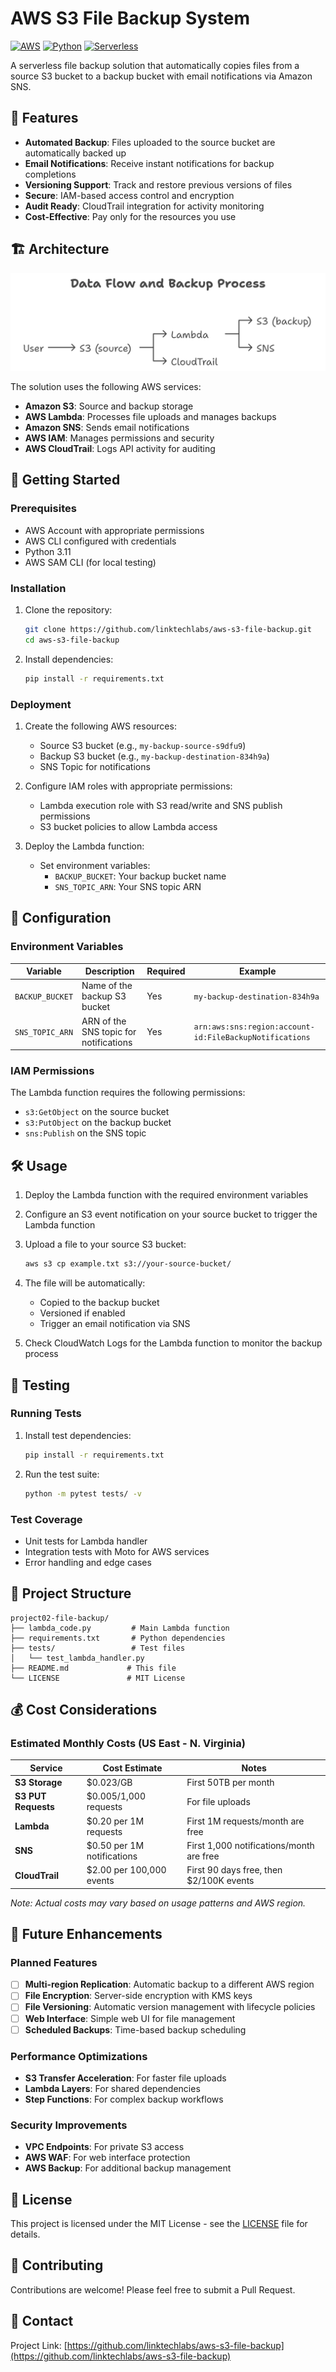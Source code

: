 # AWS S3 File Backup System

[![AWS](https://img.shields.io/badge/AWS-FF9900?style=for-the-badge&logo=amazonaws&logoColor=white)](https://aws.amazon.com)
[![Python](https://img.shields.io/badge/Python-3.11-3776AB?style=for-the-badge&logo=python&logoColor=white)](https://www.python.org/)
[![Serverless](https://img.shields.io/badge/Serverless-FD5750?style=for-the-badge&logo=serverless&logoColor=white)](https://www.serverless.com/)

A serverless file backup solution that automatically copies files from a source S3 bucket to a backup bucket with email notifications via Amazon SNS.

## 🌟 Features

- **Automated Backup**: Files uploaded to the source bucket are automatically backed up
- **Email Notifications**: Receive instant notifications for backup completions
- **Versioning Support**: Track and restore previous versions of files
- **Secure**: IAM-based access control and encryption
- **Audit Ready**: CloudTrail integration for activity monitoring
- **Cost-Effective**: Pay only for the resources you use

## 🏗️ Architecture

![Architecture Diagram](architecture.png)

The solution uses the following AWS services:
- **Amazon S3**: Source and backup storage
- **AWS Lambda**: Processes file uploads and manages backups
- **Amazon SNS**: Sends email notifications
- **AWS IAM**: Manages permissions and security
- **AWS CloudTrail**: Logs API activity for auditing

## 🚀 Getting Started

### Prerequisites

- AWS Account with appropriate permissions
- AWS CLI configured with credentials
- Python 3.11
- AWS SAM CLI (for local testing)

### Installation

1. Clone the repository:
   ```bash
   git clone https://github.com/linktechlabs/aws-s3-file-backup.git
   cd aws-s3-file-backup
   ```

2. Install dependencies:
   ```bash
   pip install -r requirements.txt
   ```

### Deployment

1. Create the following AWS resources:
   - Source S3 bucket (e.g., `my-backup-source-s9dfu9`)
   - Backup S3 bucket (e.g., `my-backup-destination-834h9a`)
   - SNS Topic for notifications

2. Configure IAM roles with appropriate permissions:
   - Lambda execution role with S3 read/write and SNS publish permissions
   - S3 bucket policies to allow Lambda access

3. Deploy the Lambda function:
   - Set environment variables:
     - `BACKUP_BUCKET`: Your backup bucket name
     - `SNS_TOPIC_ARN`: Your SNS topic ARN

## 🔧 Configuration

### Environment Variables

| Variable | Description | Required | Example |
|----------|-------------|----------|---------|
| `BACKUP_BUCKET` | Name of the backup S3 bucket | Yes | `my-backup-destination-834h9a` |
| `SNS_TOPIC_ARN` | ARN of the SNS topic for notifications | Yes | `arn:aws:sns:region:account-id:FileBackupNotifications` |

### IAM Permissions

The Lambda function requires the following permissions:
- `s3:GetObject` on the source bucket
- `s3:PutObject` on the backup bucket
- `sns:Publish` on the SNS topic

## 🛠️ Usage

1. Deploy the Lambda function with the required environment variables
2. Configure an S3 event notification on your source bucket to trigger the Lambda function
3. Upload a file to your source S3 bucket:
   ```bash
   aws s3 cp example.txt s3://your-source-bucket/
   ```

4. The file will be automatically:
   - Copied to the backup bucket
   - Versioned if enabled
   - Trigger an email notification via SNS

5. Check CloudWatch Logs for the Lambda function to monitor the backup process

## 🧪 Testing

### Running Tests

1. Install test dependencies:
   ```bash
   pip install -r requirements.txt
   ```

2. Run the test suite:
   ```bash
   python -m pytest tests/ -v
   ```

### Test Coverage

- Unit tests for Lambda handler
- Integration tests with Moto for AWS services
- Error handling and edge cases

## 📁 Project Structure

```
project02-file-backup/
├── lambda_code.py         # Main Lambda function
├── requirements.txt       # Python dependencies
├── tests/                 # Test files
│   └── test_lambda_handler.py
├── README.md             # This file
└── LICENSE               # MIT License
```

## 💰 Cost Considerations

### Estimated Monthly Costs (US East - N. Virginia)

| Service | Cost Estimate | Notes |
|---------|---------------|-------|
| **S3 Storage** | $0.023/GB | First 50TB per month |
| **S3 PUT Requests** | $0.005/1,000 requests | For file uploads |
| **Lambda** | $0.20 per 1M requests | First 1M requests/month are free |
| **SNS** | $0.50 per 1M notifications | First 1,000 notifications/month are free |
| **CloudTrail** | $2.00 per 100,000 events | First 90 days free, then $2/100K events |

*Note: Actual costs may vary based on usage patterns and AWS region.*

## 🚀 Future Enhancements

### Planned Features

- [ ] **Multi-region Replication**: Automatic backup to a different AWS region
- [ ] **File Encryption**: Server-side encryption with KMS keys
- [ ] **File Versioning**: Automatic version management with lifecycle policies
- [ ] **Web Interface**: Simple web UI for file management
- [ ] **Scheduled Backups**: Time-based backup scheduling

### Performance Optimizations

- **S3 Transfer Acceleration**: For faster file uploads
- **Lambda Layers**: For shared dependencies
- **Step Functions**: For complex backup workflows

### Security Improvements

- **VPC Endpoints**: For private S3 access
- **AWS WAF**: For web interface protection
- **AWS Backup**: For additional backup management

## 📝 License

This project is licensed under the MIT License - see the [LICENSE](LICENSE) file for details.

## 🤝 Contributing

Contributions are welcome! Please feel free to submit a Pull Request.

## 📧 Contact

Project Link: [https://github.com/linktechlabs/aws-s3-file-backup](https://github.com/linktechlabs/aws-s3-file-backup)
